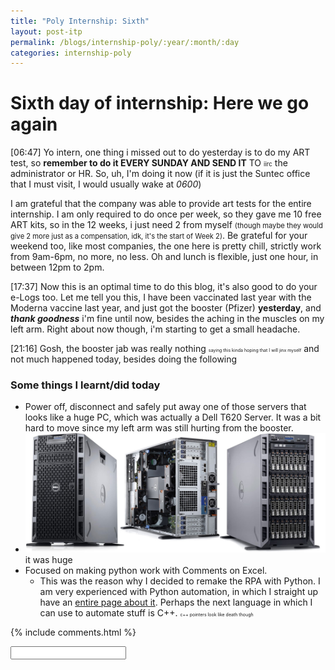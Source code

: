 ```yaml
---
title: "Poly Internship: Sixth"
layout: post-itp
permalink: /blogs/internship-poly/:year/:month/:day
categories: internship-poly
---
```

# Sixth day of internship: Here we go again

<span class="timestamp">[06:47]</span> Yo intern, one thing i missed out to do yesterday is to do my ART test, so **remember to do it EVERY SUNDAY AND SEND IT** TO <span style="font-size:70%;">iirc</span> the administrator or HR. So, uh, I'm doing it now (if it is just the Suntec office that I must visit, I would usually wake at _0600_)

I am grateful that the company was able to provide art tests for the entire internship. I am only required to do once per week, so they gave me 10 free ART kits, so in the 12 weeks, i just need 2 from myself <span style="font-size:80%;">(though maybe they would give 2 more just as a compensation, idk, it's the start of Week 2)</span>. Be grateful for your weekend too, like most companies, the one here is pretty chill, strictly work from 9am-6pm, no more, no less. Oh and lunch is flexible, just one hour, in between 12pm to 2pm.

<span class="timestamp">[17:37]</span> Now this is an optimal time to do this blog, it's also good to do your e-Logs too. Let me tell you this, I have been vaccinated last year with the Moderna vaccine last year, and just got the booster (Pfizer) **yesterday**, and _**thank goodness**_ i'm fine until now, besides the aching in the muscles on my left arm. Right about now though, i'm starting to get a small headache.

<span class="timestamp">[21:16]</span> Gosh, the booster jab was really nothing <span style="font-size:50%;">saying this kinda hoping that I will jinx myself</span> and not much happened today, besides doing the following

### Some things I learnt/did today
* Power off, disconnect and safely put away one of those servers that looks like a huge PC, which was actually a Dell T620 Server. It was a bit hard to move since my left arm was still hurting from the booster. 
* <div class="container"><img src="/static/images/Dell_PowerEdge_T620_BIG.jpg" alt="image didn't load correctly"><div class="caption-middle">it was huge</div></div>
* Focused on making python work with Comments on Excel.
    * This was the reason why I decided to remake the RPA with Python. I am very experienced with Python automation, in which I straight up have an [entire page about it](https://arifhamed.github.io/guides/automation). Perhaps the next language in which I can use to automate stuff is C++. <span style="font-size:50%;">c++ pointers look like death though</span>

{% include comments.html %}

<input id="password-input" type="password" class="text-secret" onkeyup="unlock()">

<span class="disable-selection" onclick="loadText()" style="color:#0001;display:none;">nothing deep happened today</span>
<span class="disable-selection" id="truth" style="display:none;">I am even more so grateful with Christ and the community.<br><br>On Saturday we as the youth gathered for `oikos`, which is a time of gathering between the community simply to spend time together, get closer to one another (and of course, within the safe-distancing measures for churches).<br><br>On Sunday, ohoho let me tell you, the Word related way to much. From LTS, to the main praise & worship, and even the sermon, all talked about wilderness [Exodus 13: 17-22]. This internship is so different, but it is only my own mind that makes things worse, so I would rather let God have the final say. Plus, who knows, perhaps the wilderness that I'm in is better than the flat plains where enemies can come and invade easily.<br><br>God is doing something deep in this season, and I know it. I also now understand that everything that I have/am/will faced/facing/face in this internship is all according to His purpose. Hope keeps on going. </span>
